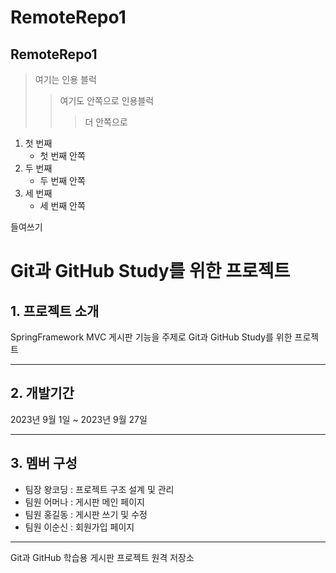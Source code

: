 # RemoteRepo1
## RemoteRepo1

> 여기는 인용 블럭
>    > 여기도 안쪽으로 인용블럭
>    >  > 더 안쪽으로


1. 첫 번째
    - 첫 번째 안쪽
3. 두 번째
    - 두 번째 안쪽
4. 세 번째
    - 세 번째 안쪽

 들여쓰기

 # Git과 GitHub Study를 위한 프로젝트

 ## 1. 프로젝트 소개
 SpringFramework MVC 게시판 기능을 주제로 Git과 GitHub Study를 위한 프로젝트

 
 ---

 ## 2. 개발기간
 2023년 9월 1일 ~ 2023년 9월 27일


 ---

 ## 3. 멤버 구성
 * 팀장 왕코딩 : 프로젝트 구조 설계 및 관리
 * 팀원 어머나 : 게시판 메인 페이지
 * 팀원 홍길동 : 게시판 쓰기 및 수정
 * 팀원 이순신 : 회원가입 페이지


 ---

 

Git과 GitHub 학습용 게시판 프로젝트 원격 저장소

